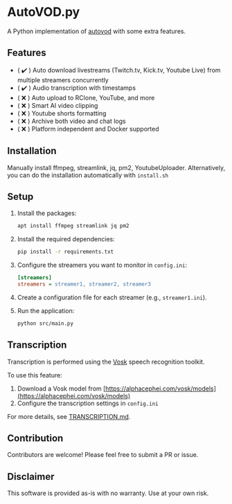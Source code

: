 # AutoVOD.py

A Python implementation of [autovod](https://github.com/jenslys/AutoVOD) with some extra features.

## Features
- ( :heavy_check_mark: ) Auto download livestreams (Twitch.tv, Kick.tv, Youtube Live) from multiple streamers concurrently
- ( :heavy_check_mark: ) Audio transcription with timestamps 
- ( :x: ) Auto upload to RClone, YouTube, and more
- ( :x: ) Smart AI video clipping
- ( :x: ) Youtube shorts formatting
- ( :x: ) Archive both video and chat logs
- ( :x: ) Platform independent and Docker supported

## Installation

Manually install ffmpeg, streamlink, jq, pm2, YoutubeUploader. Alternatively, you can do the installation automatically with `install.sh`

## Setup

1. Install the packages:
   ```bash
   apt install ffmpeg streamlink jq pm2
   ```

2. Install the required dependencies:
   ```bash
   pip install -r requirements.txt
   ```

3. Configure the streamers you want to monitor in `config.ini`:
   ```ini
   [streamers]
   streamers = streamer1, streamer2, streamer3
   ```

4. Create a configuration file for each streamer (e.g., `streamer1.ini`).

5. Run the application:
   ```bash
   python src/main.py
   ```

## Transcription

Transcription is performed using the [Vosk](https://alphacephei.com/vosk/) speech recognition toolkit.

To use this feature:
1. Download a Vosk model from [https://alphacephei.com/vosk/models](https://alphacephei.com/vosk/models)
2. Configure the transcription settings in `config.ini`

For more details, see [TRANSCRIPTION.md](TRANSCRIPTION.md).

## Contribution

Contributors are welcome! Please feel free to submit a PR or issue.

## Disclaimer

This software is provided as-is with no warranty. Use at your own risk.
